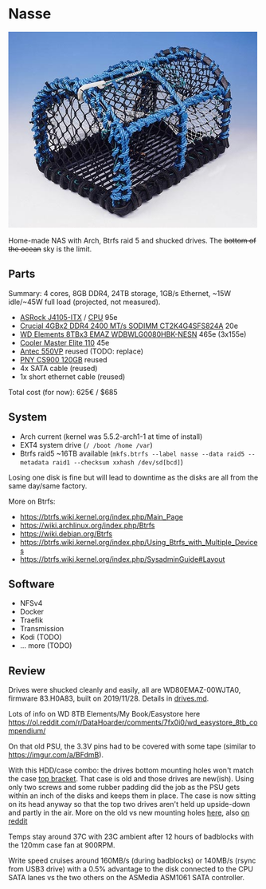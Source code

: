 # Nasse

![Creel==Nasse](./creel.jpg)

Home-made NAS with Arch, Btrfs raid 5 and shucked drives. The ~~bottom of the ocean~~ sky is the limit.

## Parts

Summary: 4 cores, 8GB DDR4, 24TB storage, 1GB/s Ethernet, ~15W idle/~45W full load (projected, not measured).

- [ASRock J4105-ITX](https://www.asrock.com/MB/Intel/J4105-ITX/index.asp) / [CPU](https://ark.intel.com/content/www/us/en/ark/products/128989/intel-celeron-j4105-processor-4m-cache-up-to-2-50-ghz.html) 95e
- [Crucial 4GBx2 DDR4 2400 MT/s SODIMM CT2K4G4SFS824A](https://www.crucial.com/usa/en/ct2k4g4sfs824a) 20e
- [WD Elements 8TBx3 EMAZ WDBWLG0080HBK-NESN](https://shop.westerndigital.com/products/external-drives/wd-elements-desktop-usb-3-0-hdd#WDBWLG0080HBK-NESN) 465e (3x155e)
- [Cooler Master Elite 110](https://www.coolermaster.com/catalog/cases/mini-itx/elite110/) 45e
- [Antec 550VP](https://www.techpowerup.com/review/antec-vp550p/single-page.html) reused (TODO: replace)
- [PNY CS900 120GB](https://www.pny.com/SSD-CS900?sku=SSD7CS900-120-RB) reused
- 4x SATA cable (reused)
- 1x short ethernet cable (reused)

Total cost (for now): 625€ / $685

## System

- Arch current (kernel was 5.5.2-arch1-1 at time of install)
- EXT4 system drive (`/ /boot /home /var`)
- Btrfs raid5 ~16TB available (`mkfs.btrfs --label nasse --data raid5 --metadata raid1 --checksum xxhash /dev/sd[bcd]`)

Losing one disk is fine but will lead to downtime as the disks are all from the same day/same factory.

More on Btrfs:

- https://btrfs.wiki.kernel.org/index.php/Main_Page
- https://wiki.archlinux.org/index.php/Btrfs
- https://wiki.debian.org/Btrfs
- https://btrfs.wiki.kernel.org/index.php/Using_Btrfs_with_Multiple_Devices
- https://btrfs.wiki.kernel.org/index.php/SysadminGuide#Layout

## Software

- NFSv4
- Docker
- Traefik
- Transmission
- Kodi (TODO)
- ... more (TODO)

## Review

Drives were shucked cleanly and easily, all are WD80EMAZ-00WJTA0, firmware 83.H0A83, built on 2019/11/28. Details in [drives.md](./drives.md).

Lots of info on WD 8TB Elements/My Book/Easystore here https://ol.reddit.com/r/DataHoarder/comments/7fx0i0/wd_easystore_8tb_compendium/

On that old PSU, the 3.3V pins had to be covered with some tape (similar to https://imgur.com/a/BFdmB).

With this HDD/case combo: the drives bottom mounting holes won't match the case [top bracket](https://s3-eu-west-1.amazonaws.com/cdn.coolermaster.com//1007/elite110-gallery-7-zoom.png). That case is old and those drives are new(ish). Using only two screws and some rubber padding did the job as the PSU gets within an inch of the disks and keeps them in place. The case is now sitting on its head anyway so that the top two drives aren't held up upside-down and partly in the air. More on the old vs new mounting holes [here](https://www.storagereview.com/6tb_hdds_causing_problems_for_system_vendors_but_not_the_way_you_think), also [on reddit](https://ol.reddit.com/r/DataHoarder/comments/9x94ax/warning_the_10tb_easystores_do_not_have_standard/)

Temps stay around 37C with 23C ambient after 12 hours of badblocks with the 120mm case fan at 900RPM.

Write speed cruises around 160MB/s (during badblocks) or 140MB/s (rsync from USB3 drive) with a 0.5% advantage to the disk connected to the CPU SATA lanes vs the two others on the ASMedia ASM1061 SATA controller.
